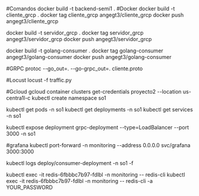 #Comandos
docker build -t backend-semi1 .
#Docker
docker build -t cliente_grcp .
docker tag cliente_grcp angegt3/cliente_grcp
docker push angegt3/cliente_grcp

docker build -t servidor_grcp .
docker tag servidor_grcp angegt3/servidor_grcp
docker push angegt3/servidor_grcp

docker build -t golang-consumer .
docker tag golang-consumer angegt3/golang-consumer
docker push angegt3/golang-consumer


#GRPC
protoc --go_out=. --go-grpc_out=. cliente.proto

#Locust
locust -f traffic.py

#Gcloud
gcloud container clusters get-credentials proyecto2 --location us-centra1l-c
kubectl create namespace so1

kubectl get pods -n so1
kubectl get deployments -n so1
kubectl get services -n so1

kubectl expose deployment grpc-deployment --type=LoadBalancer --port 3000 -n so1

#grafana
kubectl port-forward -n monitoring --address 0.0.0.0 svc/grafana 3000:3000

kubectl logs deploy/consumer-deployment -n so1 -f

kubectl exec -it redis-6fbbbc7b97-fdlbl -n monitoring -- redis-cli
kubectl exec -it redis-6fbbbc7b97-fdlbl -n monitoring -- redis-cli -a YOUR_PASSWORD
